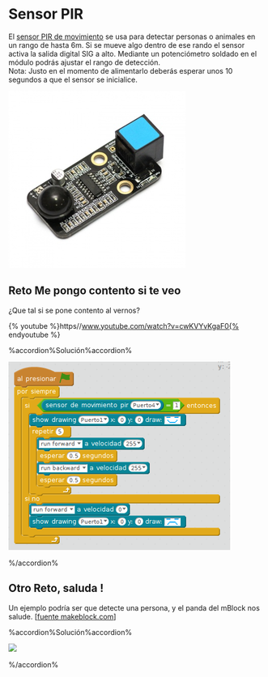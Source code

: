 
# Sensor PIR

El [sensor PIR de movimiento](https://www.makeblock.es/productos/sensor_movimiento_pir/) se usa para detectar personas o animales en un rango de hasta 6m. Si se mueve algo dentro de ese rando el sensor activa la salida digital SIG a alto. Mediante un potenciómetro soldado en el módulo podrás ajustar el rango de detección.<br />Nota: Justo en el momento de alimentarlo deberás esperar unos 10 segundos a que el sensor se inicialice.

![](img/EL_PIR_makeblock_EL_PIR.jpg)

## Reto Me pongo contento si te veo

¿Que tal si se pone contento al vernos?

{% youtube %}https//www.youtube.com/watch?v=cwKVYvKgaF0{% endyoutube %}

%accordion%Solución%accordion%

![](img/mepongocontento.png)

%/accordion%

## Otro Reto, saluda !

Un ejemplo podría ser que detecte una persona, y el panda del mBlock nos salude. [[fuente makeblock.com](http://learn.makeblock.com/me-pir-motion-sensor/)]

%accordion%Solución%accordion%

![](http://learn.makeblock.com/en/wp-content/uploads/2016/01/%E5%BE%AE%E4%BF%A1%E6%88%AA%E5%9B%BE_20160129150427.png)

%/accordion%
